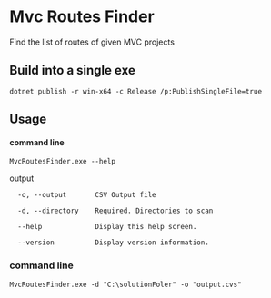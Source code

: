 # Mvc Routes Finder
Find the list of routes of given MVC projects

## Build into a single exe

```dotnet publish -r win-x64 -c Release /p:PublishSingleFile=true```

## Usage
#### command line
```MvcRoutesFinder.exe --help```

output
```
  -o, --output       CSV Output file

  -d, --directory    Required. Directories to scan

  --help             Display this help screen.

  --version          Display version information. 
```
### command line

```MvcRoutesFinder.exe -d "C:\solutionFoler" -o "output.cvs"```
  
  
